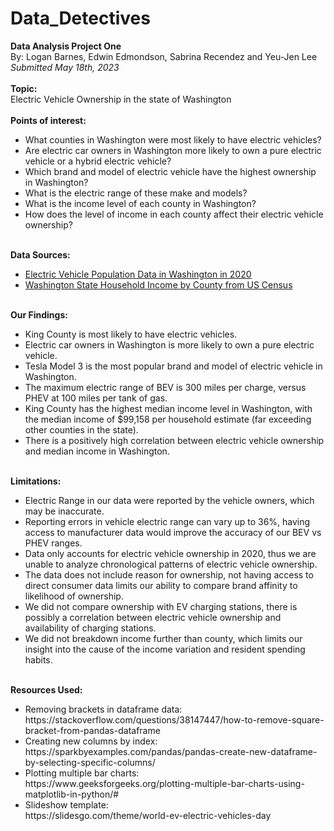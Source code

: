# Data_Detectives
<b>Data Analysis Project One</b></br>
By: Logan Barnes, Edwin Edmondson, Sabrina Recendez and Yeu-Jen Lee</br>
<i>Submitted May 18th, 2023</i></br>
<br>
<b>Topic:</b></br>
Electric Vehicle Ownership in the state of Washington</br>
<br>
<b>Points of interest:</b>
<ul>
  <li>What counties in Washington were most likely to have electric vehicles?</li>
  <li>Are electric car owners in Washington more likely to own a pure electric vehicle or a hybrid electric vehicle?</li>
  <li>Which brand and model of electric vehicle have the highest ownership in Washington?</li>
  <li>What is the electric range of these make and models?</li>
  <li>What is the income level of each county in Washington?</li>
  <li>How does the level of income in each county affect their electric vehicle ownership?</li>
</ul>
<br>
<b>Data Sources:</b>
<ul>
  <li><a href="https://catalog.data.gov/dataset/electric-vehicle-population-data">Electric Vehicle Population Data in Washington in 2020</a></li>
  <li><a href="https://data.census.gov/table?q=income+2020&g=040XX00US53,53$0500000_050XX00US53005,53007,53009,53011,53015,53021,53025,53027,53029,53033,53035,53041,53045,53053,53057,53061,53063,53067,53073,53077">
    Washington State Household Income by County from US Census</a></li>
</ul>
<br>
<b>Our Findings:</b>
<ul>
  <li>King County is most likely to have electric vehicles.</li>
  <li>Electric car owners in Washington is more likely to own a pure electric vehicle.</li>
  <li>Tesla Model 3 is the most popular brand and model of electric vehicle in Washington.</li>
  <li>The maximum electric range of BEV is 300 miles per charge, versus PHEV at 100 miles per tank of gas.</li>
  <li>King County has the highest median income level in Washington, with the median income of $99,158 per household estimate (far exceeding other counties in the state).</li>
  <li>There is a positively high correlation between electric vehicle ownership and median income in Washington.</li>
</ul>
<br>
<b>Limitations:</b>
<ul>
  <li>Electric Range in our data were reported by the vehicle owners, which may be inaccurate.</li>
  <li>Reporting errors in vehicle electric range can vary up to 36%, having access to manufacturer data would improve the accuracy of our BEV vs PHEV ranges.</li>
  <li>Data only accounts for electric vehicle ownership in 2020, thus we are unable to analyze chronological patterns of electric vehicle ownership.</li>
  <li>The data does not include reason for ownership, not having access to direct consumer data limits our ability to compare brand affinity to likelihood of ownership.</li>
  <li>We did not compare ownership with EV charging stations, there is possibly a correlation between electric vehicle ownership and availability of charging stations.</li>
  <li>We did not breakdown income further than county, which limits our insight into the cause of the income variation and resident spending habits.</li>
</ul>
<br>
<b>Resources Used:</b></br>
<ul>
  <li>Removing brackets in dataframe data:</br>
  https://stackoverflow.com/questions/38147447/how-to-remove-square-bracket-from-pandas-dataframe</li>
  <li>Creating new columns by index:</br>
  https://sparkbyexamples.com/pandas/pandas-create-new-dataframe-by-selecting-specific-columns/</li>
  <li>Plotting multiple bar charts:</br>
  https://www.geeksforgeeks.org/plotting-multiple-bar-charts-using-matplotlib-in-python/#</li>
  <li>Slideshow template:</br>
  https://slidesgo.com/theme/world-ev-electric-vehicles-day</li>
</ul>
